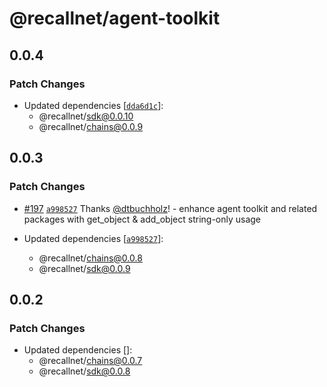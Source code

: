 # @recallnet/agent-toolkit

## 0.0.4

### Patch Changes

- Updated dependencies [[`dda6d1c`](https://github.com/recallnet/js-recall/commit/dda6d1c3a27199bf177ade7e480d63a4af61176e)]:
  - @recallnet/sdk@0.0.10
  - @recallnet/chains@0.0.9

## 0.0.3

### Patch Changes

- [#197](https://github.com/recallnet/js-recall/pull/197) [`a998527`](https://github.com/recallnet/js-recall/commit/a9985273604b29a7644cafd1425fe78624ff30a6) Thanks [@dtbuchholz](https://github.com/dtbuchholz)! - enhance agent toolkit and related packages with get_object & add_object string-only usage

- Updated dependencies [[`a998527`](https://github.com/recallnet/js-recall/commit/a9985273604b29a7644cafd1425fe78624ff30a6)]:
  - @recallnet/chains@0.0.8
  - @recallnet/sdk@0.0.9

## 0.0.2

### Patch Changes

- Updated dependencies []:
  - @recallnet/chains@0.0.7
  - @recallnet/sdk@0.0.8
